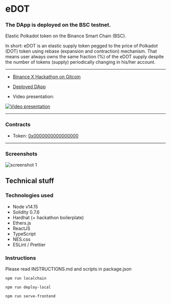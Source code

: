 # eDOT

### The DApp is deployed on the BSC testnet.

Elastic Polkadot token on the Binance Smart Chain (BSC). 

In short: eDOT is an elastic supply token pegged to the price of Polkadot (DOT) token using rebase (expansion and contraction) mechanism. That means user always owns the same fraction (%) of the eDOT supply despite the number of tokens (supply) periodically changing in his/her account.

---

* [Binance X Hackathon on Gitcoin](https://gitcoin.co/issue/binancex/Grant-projects/17/100024656 "Link to the hackaton")

* [Deployed DApp](https://github.com/pauliax/eDOT "Link to the DApp")

* Video presentation:

[![Video presentation](http://img.youtube.com/)](https://youtu.be/)

---

### Contracts

* Token: [0x0000000000000000](https://explorer.binance.org/smart-testnet/address/0x0000000000000000 "Link to the token contract")

---

### Screenshots

![screenshot 1](screenshots/1.png)

## Technical stuff

### Technologies used

* Node v14.15
* Solidity 0.7.6
* Hardhat (+ hackathon boilerplate)
* Ethers.js
* ReactJS
* TypeScript
* NES.css
* ESLint / Prettier

### Instructions

Please read INSTRUCTIONS.md and scripts in package.json

```
npm run localchain
```

```
npm run deploy-local
```

```
npm run serve-frontend
```

